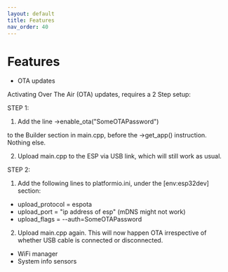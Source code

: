 ```yaml
---
layout: default
title: Features
nav_order: 40
---
```


# Features

- OTA updates

Activating Over The Air (OTA) updates, requires a 2 Step setup:

STEP 1:
1.	Add the line 
->enable_ota("SomeOTAPassword") 

to the Builder section in main.cpp, before the ->get_app() instruction. Nothing else.

2.	Upload main.cpp to the ESP via USB link, which will still work as usual. 


STEP 2:
1.	Add the following lines to platformio.ini, under the [env:esp32dev] section: 

-	upload_protocol = espota
-	upload_port =  "ip address of esp"  (mDNS might not work)
-	upload_flags =
       --auth=SomeOTAPassword

2.	Upload main.cpp again. This will now happen OTA irrespective of whether USB cable is connected or disconnected.
 



- WiFi manager
- System info sensors
